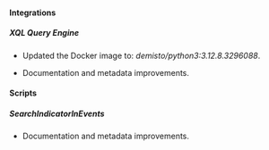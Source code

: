 
#### Integrations

##### XQL Query Engine
- Updated the Docker image to: *demisto/python3:3.12.8.3296088*.

- Documentation and metadata improvements.


#### Scripts

##### SearchIndicatorInEvents

- Documentation and metadata improvements.

